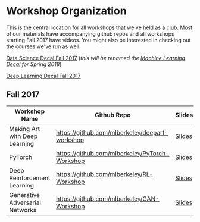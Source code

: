 # Workshop Organization
This is the central location for all workshops that we've held as a club. Most of our materials have accompanying github repos and all workshops starting Fall 2017 have videos.
You might also be interested in checking out the courses we've run as well:

[Data Science Decal Fall 2017](https://github.com/mlberkeley/Data-Science-Decal-Fall-2017)  (*this will be renamed the [Machine Learning Decal](https://ml.berkeley.edu/decals/MLD) for Spring 2018*)

[Deep Learning Decal Fall 2017](https://github.com/mlberkeley/Deep-Learning-Decal-Fall-2017)

## Fall 2017
| Workshop Name  | Github Repo | Slides | Video | 
| ------------- | ------------- | ------------- | ------------- |
| Making Art with Deep Learning  | https://github.com/mlberkeley/deepart-workshop  | [Slides](https://docs.google.com/presentation/d/1rWnYs2vFaJ9wD75UQhlFvW1V4IVf-ZTGhg7XKi8gAg0/edit?usp=sharing) | [Video](https://youtu.be/UIN1JiEkclU) | 
| PyTorch | https://github.com/mlberkeley/PyTorch-Workshop | [Slides](https://github.com/mlberkeley/PyTorch-Workshop/blob/master/PyTorch_Workshop_slides.pdf) | [Video](https://www.youtube.com/watch?v=_ioRAMvXvQg) |
| Deep Reinforcement Learning | https://github.com/mlberkeley/RL-Workshop | [Slides](https://docs.google.com/a/berkeley.edu/presentation/d/17NrWZxI038HTxAV2FmCTGYBzOtb6N6vFxYPg-6V1WvY/edit?usp=sharing) | [Video](https://youtu.be/lVZ0FkAWxFY)  
| Generative Adversarial Networks |   https://github.com/mlberkeley/GAN-Workshop | [Slides](https://docs.google.com/presentation/d/1BB5YRh0sTJXnTGbV2BShytaMx7ZDTMRZGmGmUvnCmgg/edit#slide=id.p) | [Video](https://youtu.be/9jMsBh6TBUs)|
